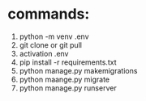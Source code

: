 # commands:

1. python -m venv .env
2. git clone or git pull
3. activation .env
4. pip install -r requirements.txt
5. python manage.py makemigrations
6. python maange.py migrate
7. python manage.py runserver

